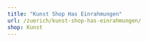 ```yaml
---
title: "Kunst Shop Has Einrahmungen"
url: /zuerich/kunst-shop-has-einrahmungen/
shop: Kunst
---
```


